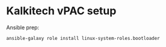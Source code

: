 Kalkitech vPAC setup
===

Ansible prep:

```
ansible-galaxy role install linux-system-roles.bootloader
```